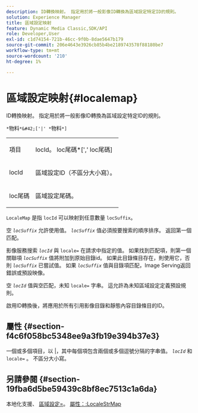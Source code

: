 ```yaml
---
description: ID轉換映射。 指定用於將一般影像ID轉換為區域設定特定ID的規則。
solution: Experience Manager
title: 區域設定映射
feature: Dynamic Media Classic,SDK/API
role: Developer,User
exl-id: c1d74154-721b-46cc-9f0b-8dae5647b179
source-git-commit: 206e4643e3926cb85b4be2189743578f88180be7
workflow-type: tm+mt
source-wordcount: '210'
ht-degree: 1%

---
```


# 區域設定映射{#localemap}

ID轉換映射。 指定用於將一般影像ID轉換為區域設定特定ID的規則。

`*`物料`*&#42;['|' *`物料`*]`

<table id="simpletable_A6DD1A28F8ED4178A8ADDB2F3AEFC402"> 
 <tr class="strow"> 
  <td class="stentry"> <p><span class="varname"> 項目</span> </p></td> 
  <td class="stentry"> <p><span class="varname"> locId</span>。<span class="varname"> loc尾碼</span>*[','<span class="varname"> loc尾碼</span>] </p></td> 
 </tr> 
 <tr class="strow"> 
  <td class="stentry"> <p><span class="varname"> locId</span> </p></td> 
  <td class="stentry"> <p>區域設定ID（不區分大小寫）。 </p></td> 
 </tr> 
 <tr class="strow"> 
  <td class="stentry"> <p><span class="varname"> loc尾碼</span> </p></td> 
  <td class="stentry"> <p>區域設定尾碼。 </p></td> 
 </tr> 
</table>

`LocaleMap` 是指 `locId` 可以映射到任意數量 `locSuffix`。

空 *`locSuffix`* 允許使用值。 *`locSuffix`* 值必須按要搜索的順序排序。 返回第一個匹配。

影像服務搜索 *`locId`* 與 `locale=` 在請求中指定的值。 如果找到匹配項，則第一個關聯項 *`locSuffix`* 值將附加到原始目錄id。 如果此目錄條目存在，則使用它，否則 *`locSuffix`* 已嘗試值。 如果 *`locSuffix`* 值與目錄項匹配，Image Serving返回錯誤或預設映像。

空 *`locId`* 值與空匹配，未知 `locale=` 字串。 這允許為未知區域設定定義預設規則。

啟用ID轉換後，將應用於所有引用影像目錄和靜態內容目錄條目的ID。

## 屬性 {#section-f4c6f058bc5348ee9a3fb19e394b37e3}

一個或多個項目，以 |，其中每個項包含兩個或多個逗號分隔的字串值。 *`locId`* 和 `locale=` 。 不區分大小寫。

## 另請參閱 {#section-19fba6d5be59439c8bf8ec7513c1a6da}

本地化支援、 [區域設定=](../../../../../is-api/http-ref/image-serving-api-ref/c-http-protocol-reference/c-command-reference/r-locale.md#reference-8a846b2fbc004a12821b956ed3b25cfb)。 [屬性：:LocaleStrMap](../../../../../is-api/image-catalog/image-serving-api-ref/c-image-catalog-reference/c-attributes-reference/r-localestrmap.md#reference-98c42070a4bc4baf92537132be2b5b1e)

